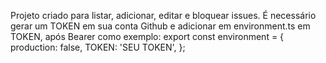 Projeto criado para listar, adicionar, editar e bloquear issues. É necessário gerar um TOKEN em sua conta Github e adicionar em environment.ts em TOKEN, após Bearer como exemplo: export const environment = {
  production: false,
  TOKEN: 'SEU TOKEN',
};
